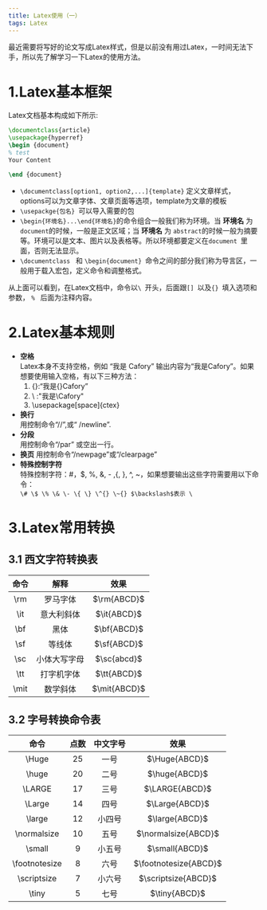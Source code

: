 ```yaml
---
title: Latex使用（一）
tags: Latex
---
```


最近需要将写好的论文写成Latex样式，但是以前没有用过Latex，一时间无法下手，所以先了解学习一下Latex的使用方法。

1.Latex基本框架
===================

Latex文档基本构成如下所示:

```latex
\documentclass{article}
\usepackage{hyperref}
\begin {document} 
% test
Your Content 

\end {document}
```

+ `\documentclass[option1, option2,...]{template}` 定义文章样式，options可以为文章字体、文章页面等选项，template为文章的模板
+ `\usepackge{包名} `可以导入需要的包   
+ `\begin{环境名}...\end{环境名}`的命令组合一般我们称为环境。当 **环境名** 为 `document`的时候，一般是正文区域；当 **环境名** 为 `abstract`的时候一般为摘要等。环境可以是文本、图片以及表格等。所以环境都要定义在`document `里面，否则无法显示。
+ `\documentclass ` 和 `\begin{document} `命令之间的部分我们称为导言区，一般用于载入宏包，定义命令和调整格式。  

从上面可以看到，在Latex文档中，命令以`\ `开头，后面跟`[] `以及`{} `填入选项和参数， `% ` 后面为注释内容。

2.Latex基本规则
=======================

+ **空格**  
  Latex本身不支持空格，例如 “我是    Cafory” 输出内容为“我是Cafory”。如果想要使用输入空格，有以下三种方法：
    1. {}:“我是{}Cafory”
    2. \ :"我是\Cafory"
    3. \usepackage[space]{ctex}   
+ **换行**  
用控制命令“//”,或“ /newline”.  
+ **分段**  
用控制命令“/par” 或空出一行。  
+ **换页**
用控制命令“/newpage”或“/clearpage”  
+ **特殊控制字符**  
特殊控制字符：#，$, %, &, - ,{, }, ^, ~，如果想要输出这些字符需要用以下命令：  
`\# \$ \% \& \- \{ \} \^{} \~{} $\backslash$表示 \ `   

3.Latex常用转换
========================

3.1 西文字符转换表
--------------------------------------------------------------

|  命令    |  解释    |  效果    |
| :--: | :--: | :--: |
| \rm | 罗马字体 | $\rm{ABCD}$ |
| \it | 意大利斜体 | $\it{ABCD}$ |
| \bf | 黑体 | $\bf{ABCD}$ |
| \sf  |    等线体    | $\sf{ABCD}$  |
| \sc | 小体大写字母 | $\sc{abcd}$ |
| \tt | 打字机字体 | $\tt{ABCD}$ |
| \mit | 数学斜体 | $\mit{ABCD}$ |

3.2 字号转换命令表
--------------------------------------------------------------

|     命令      | 点数 | 中文字号 |         效果          |
| :-----------: | :--: | :------: | :-------------------: |
|     \Huge     |  25  |   一号   |     $\Huge{ABCD}$     |
|     \huge     |  20  |   二号   |     $\huge{ABCD}$     |
|    \LARGE     |  17  |   三号   |    $\LARGE{ABCD}$     |
|    \Large     |  14  |   四号   |    $\Large{ABCD}$     |
|    \large     |  12  |  小四号  |    $\large{ABCD}$     |
|  \normalsize  |  10  |   五号   |  $\normalsize{ABCD}$  |
|    \small     |  9   |  小五号  |    $\small{ABCD}$     |
| \footnotesize |  8   |   六号   | $\footnotesize{ABCD}$ |
|  \scriptsize  |  7   |  小六号  |  $\scriptsize{ABCD}$  |
|     \tiny     |  5   |   七号   |     $\tiny{ABCD}$     |

